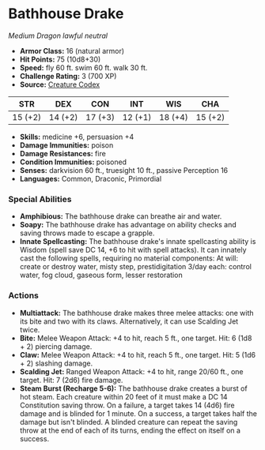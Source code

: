 # Bathhouse Drake

*Medium* *Dragon* *lawful neutral*

- **Armor Class:** 16 (natural armor)
- **Hit Points:** 75 (10d8+30)
- **Speed:** fly 60 ft. swim 60 ft. walk 30 ft.
- **Challenge Rating:** 3 (700 XP)
- **Source:** [Creature Codex](https://koboldpress.com/kpstore/product/creature-codex-for-5th-edition-dnd/)

| STR | DEX | CON | INT | WIS | CHA |
| --- | --- | --- | --- | --- | --- |
| 15 (+2) | 14 (+2) | 17 (+3) | 12 (+1) | 18 (+4) | 15 (+2) |

- **Skills:** medicine +6, persuasion +4
- **Damage Immunities:** poison
- **Damage Resistances:** fire
- **Condition Immunities:** poisoned
- **Senses:** darkvision 60 ft., truesight 10 ft., passive Perception 16
- **Languages:** Common, Draconic, Primordial
### Special Abilities
- **Amphibious:** The bathhouse drake can breathe air and water.
- **Soapy:** The bathhouse drake has advantage on ability checks and saving throws made to escape a grapple.
- **Innate Spellcasting:** The bathhouse drake's innate spellcasting ability is Wisdom (spell save DC 14, +6 to hit with spell attacks). It can innately cast the following spells, requiring no material components: At will: create or destroy water, misty step, prestidigitation 3/day each: control water, fog cloud, gaseous form, lesser restoration
### Actions
- **Multiattack:** The bathhouse drake makes three melee attacks: one with its bite and two with its claws. Alternatively, it can use Scalding Jet twice.
- **Bite:** Melee Weapon Attack: +4 to hit, reach 5 ft., one target. Hit: 6 (1d8 + 2) piercing damage.
- **Claw:** Melee Weapon Attack: +4 to hit, reach 5 ft., one target. Hit: 5 (1d6 + 2) slashing damage.
- **Scalding Jet:** Ranged Weapon Attack: +4 to hit, range 20/60 ft., one target. Hit: 7 (2d6) fire damage.
- **Steam Burst (Recharge 5-6):** The bathhouse drake creates a burst of hot steam. Each creature within 20 feet of it must make a DC 14 Constitution saving throw. On a failure, a target takes 14 (4d6) fire damage and is blinded for 1 minute. On a success, a target takes half the damage but isn't blinded. A blinded creature can repeat the saving throw at the end of each of its turns, ending the effect on itself on a success.
